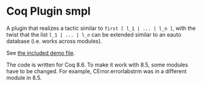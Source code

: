 # Coq Plugin smpl

A plugin that realizes a tactic similar to `first [ l_1 | ... | l_n ]`,
with the twist that the list `l_1 | ... | l_n` can be extended similar to
an eauto database (i.e. works across modules).

See [the included demo file](theories/Demo.v).

The code is written for Coq 8.6. To make it work with 8.5, some modules
have to be changed. For example, CError.errorlabstrm was in a different
module in 8.5.
